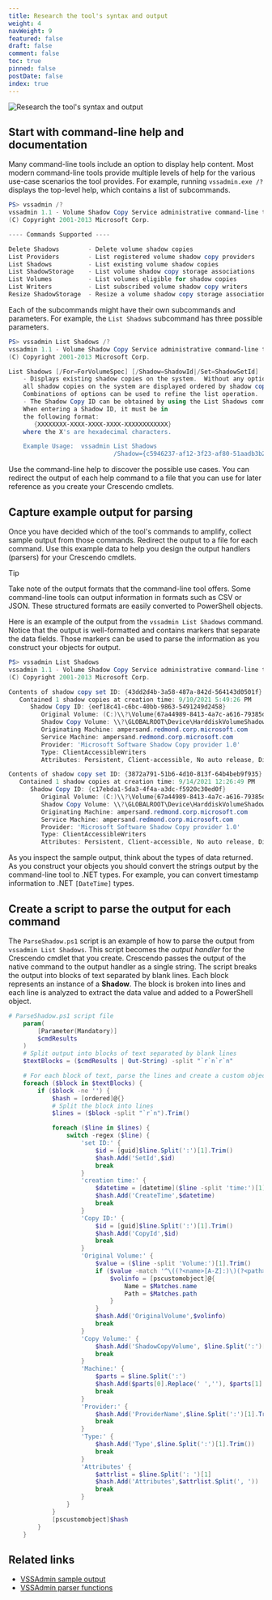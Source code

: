 ```yaml
---
title: Research the tool's syntax and output
weight: 4
navWeight: 9
featured: false
draft: false
comment: false
toc: true
pinned: false
postDate: false
index: true
---
```

<!-- markdownlint-disable MD041 -->
![Research the tool's syntax and output][01]

## Start with command-line help and documentation

Many command-line tools include an option to display help content. Most modern command-line tools
provide multiple levels of help for the various use-case scenarios the tool provides. For example,
running `vssadmin.exe /?` displays the top-level help, which contains a list of subcommands.

```powershell
PS> vssadmin /?
vssadmin 1.1 - Volume Shadow Copy Service administrative command-line tool
(C) Copyright 2001-2013 Microsoft Corp.

---- Commands Supported ----

Delete Shadows        - Delete volume shadow copies
List Providers        - List registered volume shadow copy providers
List Shadows          - List existing volume shadow copies
List ShadowStorage    - List volume shadow copy storage associations
List Volumes          - List volumes eligible for shadow copies
List Writers          - List subscribed volume shadow copy writers
Resize ShadowStorage  - Resize a volume shadow copy storage association
```

Each of the subcommands might have their own subcommands and parameters. For example, the
`List Shadows` subcommand has three possible parameters.

```powershell
PS> vssadmin List Shadows /?
vssadmin 1.1 - Volume Shadow Copy Service administrative command-line tool
(C) Copyright 2001-2013 Microsoft Corp.

List Shadows [/For=ForVolumeSpec] [/Shadow=ShadowId|/Set=ShadowSetId]
    - Displays existing shadow copies on the system.  Without any options,
    all shadow copies on the system are displayed ordered by shadow copy set.
    Combinations of options can be used to refine the list operation.
    - The Shadow Copy ID can be obtained by using the List Shadows command.
    When entering a Shadow ID, it must be in
    the following format:
       {XXXXXXXX-XXXX-XXXX-XXXX-XXXXXXXXXXXX}
    where the X's are hexadecimal characters.

    Example Usage:  vssadmin List Shadows
                             /Shadow={c5946237-af12-3f23-af80-51aadb3b20d5}
```

Use the command-line help to discover the possible use cases. You can redirect the output of each
help command to a file that you can use for later reference as you create your Crescendo cmdlets.

## Capture example output for parsing

Once you have decided which of the tool's commands to amplify, collect sample output from those
commands. Redirect the output to a file for each command. Use this example data to help you design
the output handlers (parsers) for your Crescendo cmdlets.

> [!TIP]
> Take note of the output formats that the command-line tool offers. Some command-line tools can
> output information in formats such as CSV or JSON. These structured formats are easily converted
> to PowerShell objects.

Here is an example of the output from the `vssadmin List Shadows` command. Notice that the output is
well-formatted and contains markers that separate the data fields. Those markers can be used to
parse the information as you construct your objects for output.

```powershell
PS> vssadmin List Shadows
vssadmin 1.1 - Volume Shadow Copy Service administrative command-line tool
(C) Copyright 2001-2013 Microsoft Corp.

Contents of shadow copy set ID: {43dd2d4b-3a58-487a-842d-564143d0501f}
   Contained 1 shadow copies at creation time: 9/10/2021 5:49:26 PM
      Shadow Copy ID: {eef18c41-c6bc-40bb-9863-5491249d2458}
         Original Volume: (C:)\\?\Volume{67a44989-8413-4a7c-a616-79385dae8605}\
         Shadow Copy Volume: \\?\GLOBALROOT\Device\HarddiskVolumeShadowCopy3
         Originating Machine: ampersand.redmond.corp.microsoft.com
         Service Machine: ampersand.redmond.corp.microsoft.com
         Provider: 'Microsoft Software Shadow Copy provider 1.0'
         Type: ClientAccessibleWriters
         Attributes: Persistent, Client-accessible, No auto release, Differential, Auto recovered

Contents of shadow copy set ID: {3872a791-51b6-4d10-813f-64b4beb9f935}
   Contained 1 shadow copies at creation time: 9/14/2021 12:26:49 PM
      Shadow Copy ID: {c17ebda1-5da3-4f4a-a3dc-f5920c30ed0f}
         Original Volume: (C:)\\?\Volume{67a44989-8413-4a7c-a616-79385dae8605}\
         Shadow Copy Volume: \\?\GLOBALROOT\Device\HarddiskVolumeShadowCopy5
         Originating Machine: ampersand.redmond.corp.microsoft.com
         Service Machine: ampersand.redmond.corp.microsoft.com
         Provider: 'Microsoft Software Shadow Copy provider 1.0'
         Type: ClientAccessibleWriters
         Attributes: Persistent, Client-accessible, No auto release, Differential, Auto recovered
```

As you inspect the sample output, think about the types of data returned. As you construct your
objects you should convert the strings output by the command-line tool to .NET types. For example,
you can convert timestamp information to .NET `[DateTime]` types.

## Create a script to parse the output for each command

The `ParseShadow.ps1` script is an example of how to parse the output from `vssadmin List Shadows`.
This script becomes the _output handler_ for the Crescendo cmdlet that you create. Crescendo passes
the output of the native command to the output handler as a single string. The script breaks the
output into blocks of text separated by blank lines. Each block represents an instance of a
**Shadow**. The block is broken into lines and each line is analyzed to extract the data value and
added to a PowerShell object.

```powershell
# ParseShadow.ps1 script file
    param(
        [Parameter(Mandatory)]
        $cmdResults
    )
    # Split output into blocks of text separated by blank lines
    $textBlocks = ($cmdResults | Out-String) -split "`r`n`r`n"

    # For each block of text, parse the lines and create a custom object
    foreach ($block in $textBlocks) {
        if ($block -ne '') {
            $hash = [ordered]@{}
            # Split the block into lines
            $lines = ($block -split "`r`n").Trim()

            foreach ($line in $lines) {
                switch -regex ($line) {
                    'set ID:' {
                        $id = [guid]$line.Split(':')[1].Trim()
                        $hash.Add('SetId',$id)
                        break
                    }
                    'creation time:' {
                        $datetime = [datetime]($line -split 'time:')[1]
                        $hash.Add('CreateTime',$datetime)
                        break
                    }
                    'Copy ID:' {
                        $id = [guid]$line.Split(':')[1].Trim()
                        $hash.Add('CopyId',$id)
                        break
                    }
                    'Original Volume:' {
                        $value = ($line -split 'Volume:')[1].Trim()
                        if ($value -match '^\((?<name>[A-Z]:)\)(?<path>\\{2}.+\\$)') {
                            $volinfo = [pscustomobject]@{
                                Name = $Matches.name
                                Path = $Matches.path
                            }
                        }
                        $hash.Add('OriginalVolume',$volinfo)
                        break
                    }
                    'Copy Volume:' {
                        $hash.Add('ShadowCopyVolume', $line.Split(':')[1].Trim())
                        break
                    }
                    'Machine:' {
                        $parts = $line.Split(':')
                        $hash.Add($parts[0].Replace(' ',''), $parts[1].Trim())
                        break
                    }
                    'Provider:' {
                        $hash.Add('ProviderName',$line.Split(':')[1].Trim(" '"))
                        break
                    }
                    'Type:' {
                        $hash.Add('Type',$line.Split(':')[1].Trim())
                        break
                    }
                    'Attributes' {
                        $attrlist = $line.Split(': ')[1]
                        $hash.Add('Attributes',$attrlist.Split(', '))
                        break
                    }
                }
            }
            [pscustomobject]$hash
        }
    }
```

## Related links

- [VSSAdmin sample output][02]
- [VSSAdmin parser functions][03]

<!-- link references -->
[01]: images/crescendo/slide4.png
[02]: https://github.com/sdwheeler/seanonit/blob/main/content/downloads/crescendo/native-output/
[03]: https://github.com/sdwheeler/seanonit/blob/main/content/downloads/crescendo/vssparsers.ps1